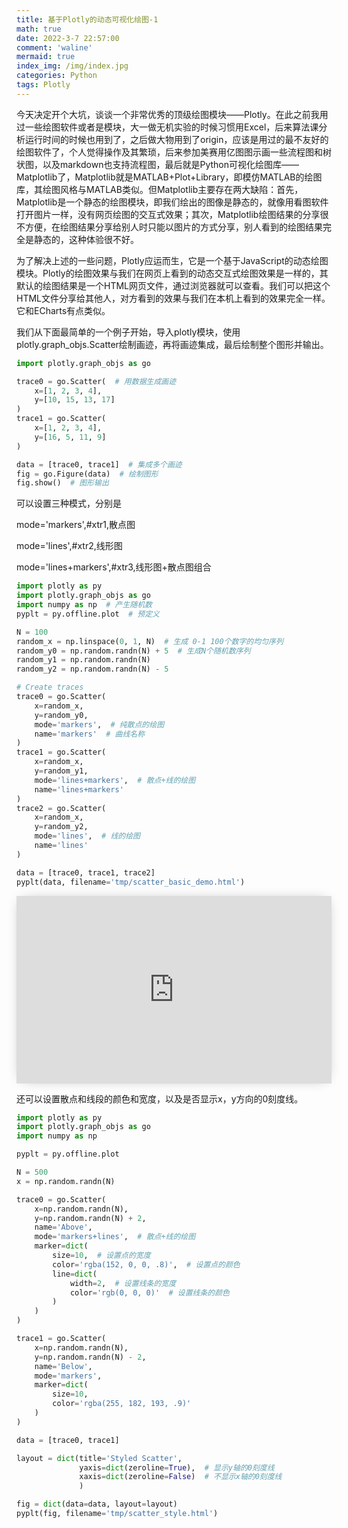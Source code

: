 ```yaml
---
title: 基于Plotly的动态可视化绘图-1
math: true
date: 2022-3-7 22:57:00
comment: 'waline'
mermaid: true
index_img: /img/index.jpg
categories: Python
tags: Plotly
---
```


​	今天决定开个大坑，谈谈一个非常优秀的顶级绘图模块——<span class="label label-primary">Plotly</span>。在此之前我用过一些绘图软件或者是模块，大一做无机实验的时候习惯用Excel，后来算法课分析运行时间的时候也用到了，之后做大物用到了origin，应该是用过的最不友好的绘图软件了，个人觉得操作及其繁琐，后来参加美赛用亿图图示画一些流程图和树状图，以及markdown也支持流程图，最后就是<span class="label label-primary">Python</span>可视化绘图库——<span class="label label-primary">Matplotlib</span>了，Matplotlib就是MATLAB+Plot+Library，即模仿MATLAB的绘图库，其绘图风格与MATLAB类似。但Matplotlib主要存在两大缺陷：首先，Matplotlib是一个静态的绘图模块，即我们绘出的图像是静态的，就像用看图软件打开图片一样，没有网页绘图的交互式效果；其次，Matplotlib绘图结果的分享很不方便，在绘图结果分享给别人时只能以图片的方式分享，别人看到的绘图结果完全是静态的，这种体验很不好。　　

​	为了解决上述的一些问题，Plotly应运而生，它是一个基于JavaScript的动态绘图模块。Plotly的绘图效果与我们在网页上看到的动态交互式绘图效果是一样的，其默认的绘图结果是一个HTML网页文件，通过浏览器就可以查看。我们可以把这个HTML文件分享给其他人，对方看到的效果与我们在本机上看到的效果完全一样。它和ECharts有点类似。

​	我们从下面最简单的一个例子开始，导入plotly模块，使用plotly.graph_objs.Scatter绘制画迹，再将画迹集成，最后绘制整个图形并输出。

```python
import plotly.graph_objs as go

trace0 = go.Scatter(  # 用数据生成画迹
    x=[1, 2, 3, 4],
    y=[10, 15, 13, 17]
)
trace1 = go.Scatter(
    x=[1, 2, 3, 4],
    y=[16, 5, 11, 9]
)

data = [trace0, trace1]  # 集成多个画迹
fig = go.Figure(data)  # 绘制图形
fig.show()  # 图形输出
```





​     可以设置三种模式，分别是<p class="note note-primary">mode='markers',#xtr1,散点图</p><p class="note note-primary">mode='lines',#xtr2,线形图</p><p class="note note-primary">mode='lines+markers',#xtr3,线形图+散点图组合</p>

```python
import plotly as py
import plotly.graph_objs as go
import numpy as np  # 产生随机数
pyplt = py.offline.plot  # 预定义

N = 100
random_x = np.linspace(0, 1, N)  # 生成 0-1 100个数字的均匀序列
random_y0 = np.random.randn(N) + 5  # 生成N个随机数序列
random_y1 = np.random.randn(N)
random_y2 = np.random.randn(N) - 5

# Create traces
trace0 = go.Scatter(
    x=random_x,
    y=random_y0,
    mode='markers',  # 纯散点的绘图
    name='markers'  # 曲线名称
)
trace1 = go.Scatter(
    x=random_x,
    y=random_y1,
    mode='lines+markers',  # 散点+线的绘图
    name='lines+markers'
)
trace2 = go.Scatter(
    x=random_x,
    y=random_y2,
    mode='lines',  # 线的绘图
    name='lines'
)

data = [trace0, trace1, trace2]
pyplt(data, filename='tmp/scatter_basic_demo.html')
```



<iframe src="https://cdn.jsdelivr.net/gh/Heyan-Lanan/images@main/first_offline_start.html" height="300px" width="100%" scrolling="auto" frameborder="0" style="box-shadow: 0px 0px 20px -10px #888;">
</iframe>

​	还可以设置散点和线段的颜色和宽度，以及是否显示x，y方向的0刻度线。

```python
import plotly as py
import plotly.graph_objs as go
import numpy as np

pyplt = py.offline.plot

N = 500
x = np.random.randn(N)

trace0 = go.Scatter(
    x=np.random.randn(N),
    y=np.random.randn(N) + 2,
    name='Above',
    mode='markers+lines',  # 散点+线的绘图
    marker=dict(
        size=10,  # 设置点的宽度
        color='rgba(152, 0, 0, .8)',  # 设置点的颜色
        line=dict(
            width=2,  # 设置线条的宽度
            color='rgb(0, 0, 0)'  # 设置线条的颜色
        )
    )
)

trace1 = go.Scatter(
    x=np.random.randn(N),
    y=np.random.randn(N) - 2,
    name='Below',
    mode='markers',
    marker=dict(
        size=10,
        color='rgba(255, 182, 193, .9)'
    )
)

data = [trace0, trace1]

layout = dict(title='Styled Scatter',
              yaxis=dict(zeroline=True),  # 显示y轴的0刻度线
              xaxis=dict(zeroline=False)  # 不显示x轴的0刻度线
              )

fig = dict(data=data, layout=layout)
pyplt(fig, filename='tmp/scatter_style.html')
```